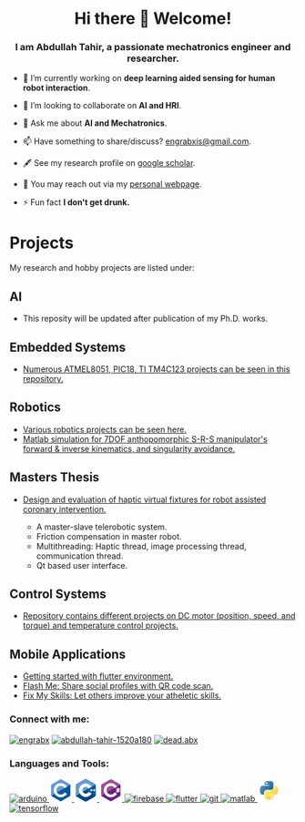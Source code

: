 <h1 align="center">Hi there 👋 Welcome!</h1>
<h3 align="center">I am Abdullah Tahir, a passionate mechatronics engineer and researcher.</h3>

- 🌱 I’m currently working on **deep learning aided sensing for human robot interaction**.

- 👯 I’m looking to collaborate on **AI and HRI**.

- 💬 Ask me about **AI and Mechatronics**.

- 📫 Have something to share/discuss? engrabxis@gmail.com.

- 🖋 See my research profile on [google scholar](https://scholar.google.com/citations?hl=en&user=y4iZqrgAAAAJ&view_op=list_works&sortby=pubdate).  

- 📄 You may reach out via my [personal webpage](https://engraxis.github.io).

- ⚡ Fun fact **I don't get drunk.**

<h1>Projects</h1>
<p>My research and hobby projects are listed under:</p>

<h2>AI</h2>
<ul><li>This reposity will be updated after publication of my Ph.D. works.</li></ul>

<h2>Embedded Systems</h2>
<ul>
  <li><a href="https://github.com/engraxis/embedded-systems" target="_blank">Numerous ATMEL8051, PIC18, TI TM4C123 projects can be seen in this repository.</a></li>
</ul>
    
<h2>Robotics</h2>
<ul>
  <li><a href="https://github.com/engraxis/robotics" target="_blank">Various robotics projects can be seen here.</a></li>
  <li><a href="https://github.com/engraxis/7dof-manipulator" target="_blank">Matlab simulation for 7DOF anthopomorphic S-R-S manipulator's forward & inverse kinematics, and singularity avoidance.</a></li>
</ul>

<h2>Masters Thesis</h2>
<ul>
  <li><a href="https://github.com/engraxis/masters-thesis" target="_blank">Design and evaluation of haptic virtual fixtures for robot assisted coronary intervention.</a></li>
    <ul>
      <li>A master-slave telerobotic system.</li>
      <li>Friction compensation in master robot.</li>
      <li>Multithreading: Haptic thread, image processing thread, communication thread.</li>
      <li>Qt based user interface.</li>
    </ul>
</ul>

<h2>Control Systems</h2>
<ul>
  <li><a href="https://github.com/engraxis/control-systems" target="_blank">Repository contains different projects on DC motor (position, speed, and torque) and temperature control projects.</a></li>
</ul>

<h2>Mobile Applications</h2>
<ul>
  <li><a href="https://github.com/engraxis/startup_basic/tree/master" target="_blank">Getting started with flutter environment.</a></li>
  <li><a href="https://github.com/engraxis/flash-me/tree/master" target="_blank">Flash Me: Share social profiles with QR code scan.</a></li>
  <li><a href="https://github.com/engraxis/fix-my-skills" target="_blank">Fix My Skills: Let others improve your atheletic skills.</a></li>
</ul>

<h3 align="left">Connect with me:</h3>
<p align="left">
<a href="https://twitter.com/engrabx" target="blank"><img align="center" src="https://raw.githubusercontent.com/rahuldkjain/github-profile-readme-generator/master/src/images/icons/Social/twitter.svg" alt="engrabx" height="30" width="40" /></a>
<a href="https://linkedin.com/in/abdullah-tahir-1520a180" target="blank"><img align="center" src="https://raw.githubusercontent.com/rahuldkjain/github-profile-readme-generator/master/src/images/icons/Social/linked-in-alt.svg" alt="abdullah-tahir-1520a180" height="30" width="40" /></a>
<a href="https://fb.com/dead.abx" target="blank"><img align="center" src="https://raw.githubusercontent.com/rahuldkjain/github-profile-readme-generator/master/src/images/icons/Social/facebook.svg" alt="dead.abx" height="30" width="40" /></a>
</p>

<h3 align="left">Languages and Tools:</h3>
<p align="left"> <a href="https://www.arduino.cc/" target="_blank" rel="noreferrer"> <img src="https://cdn.worldvectorlogo.com/logos/arduino-1.svg" alt="arduino" width="40" height="40"/> </a> 
  <a href="https://www.cprogramming.com/" target="_blank" rel="noreferrer"> <img src="https://raw.githubusercontent.com/devicons/devicon/master/icons/c/c-original.svg" alt="c" width="40" height="40"/> </a> 
  <a href="https://www.w3schools.com/cpp/" target="_blank" rel="noreferrer"> <img src="https://raw.githubusercontent.com/devicons/devicon/master/icons/cplusplus/cplusplus-original.svg" alt="cplusplus" width="40" height="40"/> </a> 
  <a href="https://www.w3schools.com/cs/" target="_blank" rel="noreferrer"> <img src="https://raw.githubusercontent.com/devicons/devicon/master/icons/csharp/csharp-original.svg" alt="csharp" width="40" height="40"/> </a> 
  <a href="https://firebase.google.com/" target="_blank" rel="noreferrer"> <img src="https://www.vectorlogo.zone/logos/firebase/firebase-icon.svg" alt="firebase" width="40" height="40"/> </a> 
  <a href="https://flutter.dev" target="_blank" rel="noreferrer"> <img src="https://www.vectorlogo.zone/logos/flutterio/flutterio-icon.svg" alt="flutter" width="40" height="40"/> </a> 
  <a href="https://git-scm.com/" target="_blank" rel="noreferrer"> <img src="https://www.vectorlogo.zone/logos/git-scm/git-scm-icon.svg" alt="git" width="40" height="40"/> </a> 
  <a href="https://www.mathworks.com/" target="_blank" rel="noreferrer"> <img src="https://upload.wikimedia.org/wikipedia/commons/2/21/Matlab_Logo.png" alt="matlab" width="40" height="40"/> </a> 
  <a href="https://www.python.org" target="_blank" rel="noreferrer"> <img src="https://raw.githubusercontent.com/devicons/devicon/master/icons/python/python-original.svg" alt="python" width="40" height="40"/> </a> 
  <a href="https://www.tensorflow.org" target="_blank" rel="noreferrer"> <img src="https://www.vectorlogo.zone/logos/tensorflow/tensorflow-icon.svg" alt="tensorflow" width="40" height="40"/> </a> 
</p>
